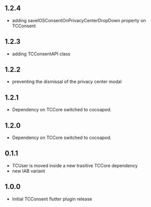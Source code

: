 ## 1.2.4

* adding saveIOSConsentOnPrivacyCenterDropDown property on TCConsent

## 1.2.3

* adding TCConsentAPI class

## 1.2.2

* preventing the dismissal of the privacy center modal

## 1.2.1

* Dependency on TCCore switched to cocoapod.

## 1.2.0

* Dependency on TCCore switched to cocoapod.


## 0.1.1

* TCUser is moved inside a new trasitive TCCore dependency
* new IAB variant

## 1.0.0

* Initial TCConsent flutter plugin release
